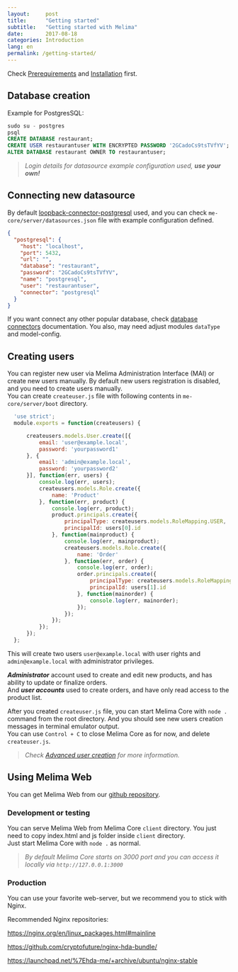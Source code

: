 ```yaml
---
layout:     post
title:      "Getting started"
subtitle:   "Getting started with Melima"
date:       2017-08-18
categories: Introduction
lang: en 
permalink: /getting-started/
---
```


Check [Prerequirements](https://github.com/Melima-Project/me-core#prerequirements) and [Installation](https://github.com/Melima-Project/me-core#installation) first.

## Database creation

Example for PostgresSQL:  

```sql
sudo su - postgres
psql
CREATE DATABASE restaurant;
CREATE USER restaurantuser WITH ENCRYPTED PASSWORD '2GCadoCs9tsTVfYV';
ALTER DATABASE restaurant OWNER TO restaurantuser;
```

  > *Login details for datasource example configuration used, **use your own!***

## Connecting new datasource

By default [loopback-connector-postgresql](https://github.com/strongloop/loopback-connector-postgresql) used, and you can check `me-core/server/datasources.json` file with example configuration defined.
    
```json
{
  "postgresql": {
    "host": "localhost",
    "port": 5432,
    "url": "",
    "database": "restaurant",
    "password": "2GCadoCs9tsTVfYV",
    "name": "postgresql",
    "user": "restaurantuser",
    "connector": "postgresql"
  }
}
```

If you want connect any other popular database, check [database connectors](http://loopback.io/doc/en/lb3/Database-connectors.html) documentation. You also, may need adjust modules `dataType` and model-config.


## Creating users

You can register new user via Melima Administration Interface (MAI) or create new users manually. By default new users registration is disabled, and you need to create users manually.  
You can create `createuser.js` file with following contents in `me-core/server/boot` directory.

```javascript
  'use strict';
  module.exports = function(createusers) {

      createusers.models.User.create([{
          email: 'user@example.local',
          password: 'yourpassword1'
      }, {
          email: 'admin@example.local',
          password: 'yourpassword2'
      }], function(err, users) {
          console.log(err, users);
          createusers.models.Role.create({
              name: 'Product'
          }, function(err, product) {
              console.log(err, product);
              product.principals.create({
                  principalType: createusers.models.RoleMapping.USER,
                  principalId: users[0].id
              }, function(mainproduct) {
                  console.log(err, mainproduct);
                  createusers.models.Role.create({
                      name: 'Order'
                  }, function(err, order) {
                      console.log(err, order);
                      order.principals.create({
                          principalType: createusers.models.RoleMapping.USER,
                          principalId: users[1].id
                      }, function(mainorder) {
                          console.log(err, mainorder);
                      });
                  });
              });
          });
      });
  };
```

This will create two users `user@example.local` with user rights and `admin@example.local` with administrator privileges.

***Administrator*** account used to create and edit new products, and has ability to update or finalize orders.  
And ***user accounts*** used to create orders, and have only read access to the product list.

After you created `createuser.js` file, you can start Melima Core with `node .` command from the root directory. And you should see new users creation messages in terminal emulator output.  
You can use `Control + C` to close Melima Core as for now, and delete `createuser.js`.

  > *Check [Advanced user creation]() for more information.*

## Using Melima Web

You can get Melima Web from our [github repository](https://github.com/Melima-Project/me-web).

### Development or testing

You can serve Melima Web from Melima Core `client` directory. You just need to copy index.html and js folder inside `client` directory.  
Just start Melima Core with `node .` as normal.

  > *By default Melima Core starts on 3000 port and you can access it locally via `http://127.0.0.1:3000`*

### Production

You can use your favorite web-server, but we recommend you to stick with Nginx.

Recommended Nginx repositories:

<https://nginx.org/en/linux_packages.html#mainline> 

<https://github.com/cryptofuture/nginx-hda-bundle/>  

<https://launchpad.net/%7Ehda-me/+archive/ubuntu/nginx-stable>


